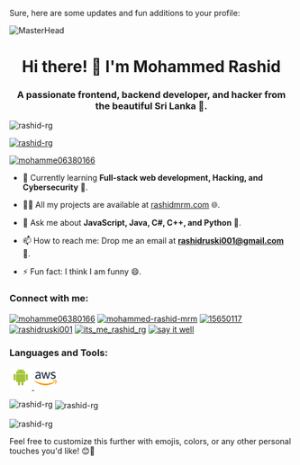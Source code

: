 Sure, here are some updates and fun additions to your profile:

![MasterHead](https://mir-s3-cdn-cf.behance.net/project_modules/fs/54b6c068097599.5b50bca476b9b.gif)

<h1 align="center">Hi there! 👋 I'm Mohammed Rashid</h1>
<h3 align="center">A passionate frontend, backend developer, and hacker from the beautiful Sri Lanka 🌴.</h3>

<p align="left"> <img src="https://komarev.com/ghpvc/?username=rashid-rg&label=Profile%20views&color=0e75b6&style=flat" alt="rashid-rg" /> </p>

<p align="left"> <a href="https://github.com/ryo-ma/github-profile-trophy"><img src="https://github-profile-trophy.vercel.app/?username=rashid-rg" alt="rashid-rg" /></a> </p>

<p align="left"> <a href="https://twitter.com/mohamme06380166" target="_blank"><img src="https://img.shields.io/twitter/follow/mohamme06380166?logo=twitter&style=for-the-badge" alt="mohamme06380166" /></a> </p>

- 🌱 Currently learning **Full-stack web development, Hacking, and Cybersecurity** 🚀.

- 👨‍💻 All my projects are available at [rashidmrm.com](rashidmrm.com) 🌐.

- 💬 Ask me about **JavaScript, Java, C#, C++, and Python** 🐍.

- 📫 How to reach me: Drop me an email at **rashidruski001@gmail.com** 📧.

- ⚡ Fun fact: I think I am funny 😄.

<h3 align="left">Connect with me:</h3>
<p align="left">
<a href="https://twitter.com/mohamme06380166" target="blank"><img align="center" src="https://raw.githubusercontent.com/rahuldkjain/github-profile-readme-generator/master/src/images/icons/Social/twitter.svg" alt="mohamme06380166" height="30" width="40" /></a>
<a href="https://linkedin.com/in/mohammed-rashid-mrm" target="blank"><img align="center" src="https://raw.githubusercontent.com/rahuldkjain/github-profile-readme-generator/master/src/images/icons/Social/linked-in-alt.svg" alt="mohammed-rashid-mrm" height="30" width="40" /></a>
<a href="https://stackoverflow.com/users/15650117" target="blank"><img align="center" src="https://raw.githubusercontent.com/rahuldkjain/github-profile-readme-generator/master/src/images/icons/Social/stack-overflow.svg" alt="15650117" height="30" width="40" /></a>
<a href="https://codesandbox.com/rashidruski001" target="blank"><img align="center" src="https://raw.githubusercontent.com/rahuldkjain/github-profile-readme-generator/master/src/images/icons/Social/codesandbox.svg" alt="rashidruski001" height="30" width="40" /></a>
<a href="https://instagram.com/its_me_rashid_rg" target="blank"><img align="center" src="https://raw.githubusercontent.com/rahuldkjain/github-profile-readme-generator/master/src/images/icons/Social/instagram.svg" alt="its_me_rashid_rg" height="30" width="40" /></a>
<a href="https://youtube.com/@sayitwell1" target="blank"><img align="center" src="https://raw.githubusercontent.com/rahuldkjain/github-profile-readme-generator/master/src/images/icons/Social/youtube.svg" alt="say it well" height="30" width="40" /></a>
</p>

<h3 align="left">Languages and Tools:</h3>
<p align="left"> 
  <!-- Add emojis to your tools -->
  <a href="https://developer.android.com" target="_blank" rel="noreferrer"> 
    <img src="https://raw.githubusercontent.com/devicons/devicon/master/icons/android/android-original-wordmark.svg" alt="android" width="40" height="40"/> 
  </a> 
  <a href="https://aws.amazon.com" target="_blank" rel="noreferrer"> 
    <img src="https://raw.githubusercontent.com/devicons/devicon/master/icons/amazonwebservices/amazonwebservices-original-wordmark.svg" alt="aws" width="40" height="40"/> 
  </a> 
  <!-- Add more emojis for your other tools -->
  <!-- Example: <a href="LINK" target="_blank" rel="noreferrer"> <img src="ICON_URL" alt="ALT_TEXT" width="40" height="40"/> </a> -->
</p>

<p><img align="left" src="https://github-readme-stats.vercel.app/api/top-langs?username=rashid-rg&show_icons=true&locale=en&layout=compact" alt="rashid-rg" /></p>

<p>&nbsp;<img align="center" src="https://github-readme-stats.vercel.app/api?username=rashid-rg&show_icons=true&locale=en" alt="rashid-rg" /></p>

<p><img align="center" src="https://github-readme-streak-stats.herokuapp.com/?user=rashid-rg&" alt="rashid-rg" /></p>

Feel free to customize this further with emojis, colors, or any other personal touches you'd like! 😊🚀
